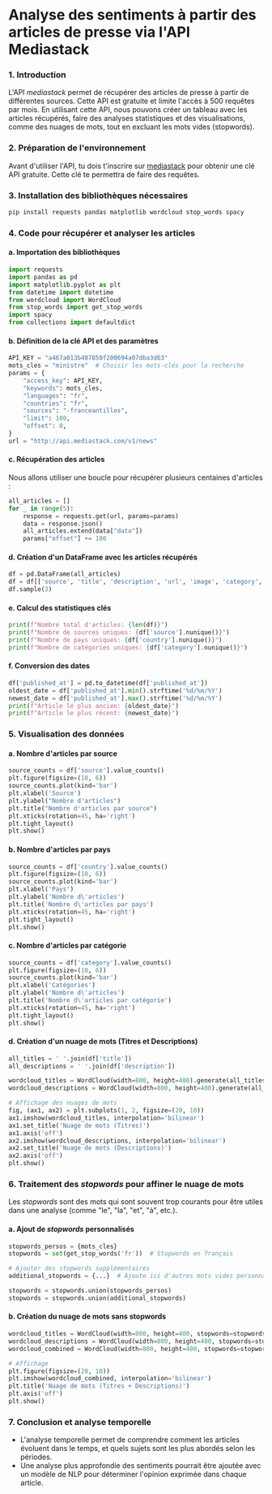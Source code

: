 # **Analyse des sentiments à partir des articles de presse via l'API Mediastack**

### **1. Introduction**
L'API *mediastack* permet de récupérer des articles de presse à partir de différentes sources. Cette API est gratuite et limite l'accès à 500 requêtes par mois. En utilisant cette API, nous pouvons créer un tableau avec les articles récupérés, faire des analyses statistiques et des visualisations, comme des nuages de mots, tout en excluant les mots vides (stopwords).

### **2. Préparation de l'environnement**

Avant d'utiliser l'API, tu dois t'inscrire sur [mediastack](https://mediastack.com/) pour obtenir une clé API gratuite. Cette clé te permettra de faire des requêtes.

### **3. Installation des bibliothèques nécessaires**
```bash
pip install requests pandas matplotlib wordcloud stop_words spacy
```

### **4. Code pour récupérer et analyser les articles**

#### **a. Importation des bibliothèques**
```python
import requests
import pandas as pd
import matplotlib.pyplot as plt
from datetime import datetime
from wordcloud import WordCloud
from stop_words import get_stop_words
import spacy
from collections import defaultdict
```

#### **b. Définition de la clé API et des paramètres**
```python
API_KEY = "a467a013b407850f200694a07dba3d63"
mots_cles = "ministre"  # Choisir les mots-clés pour la recherche
params = {
    "access_key": API_KEY,
    "keywords": mots_cles,
    "languages": "fr",
    "countries": "fr",
    "sources": "-franceantilles",
    "limit": 100,
    "offset": 0,
}
url = "http://api.mediastack.com/v1/news"
```

#### **c. Récupération des articles**
Nous allons utiliser une boucle pour récupérer plusieurs centaines d'articles :
```python
all_articles = []
for _ in range(5):
    response = requests.get(url, params=params)
    data = response.json()
    all_articles.extend(data["data"])
    params["offset"] += 100
```

#### **d. Création d'un DataFrame avec les articles récupérés**
```python
df = pd.DataFrame(all_articles)
df = df[['source', 'title', 'description', 'url', 'image', 'category', 'language', 'country', 'published_at']]
df.sample(3)
```

#### **e. Calcul des statistiques clés**
```python
print(f"Nombre total d'articles: {len(df)}")
print(f"Nombre de sources uniques: {df['source'].nunique()}")
print(f"Nombre de pays uniques: {df['country'].nunique()}")
print(f"Nombre de catégories uniques: {df['category'].nunique()}")
```

#### **f. Conversion des dates**
```python
df['published_at'] = pd.to_datetime(df['published_at'])
oldest_date = df['published_at'].min().strftime('%d/%m/%Y')
newest_date = df['published_at'].max().strftime('%d/%m/%Y')
print(f"Article le plus ancien: {oldest_date}")
print(f"Article le plus récent: {newest_date}")
```

### **5. Visualisation des données**

#### **a. Nombre d'articles par source**
```python
source_counts = df['source'].value_counts()
plt.figure(figsize=(10, 6))
source_counts.plot(kind='bar')
plt.xlabel('Source')
plt.ylabel("Nombre d'articles")
plt.title("Nombre d'articles par source")
plt.xticks(rotation=45, ha='right')
plt.tight_layout()
plt.show()
```

#### **b. Nombre d'articles par pays**
```python
source_counts = df['country'].value_counts()
plt.figure(figsize=(10, 6))
source_counts.plot(kind='bar')
plt.xlabel('Pays')
plt.ylabel('Nombre d\'articles')
plt.title('Nombre d\'articles par pays')
plt.xticks(rotation=45, ha='right')
plt.tight_layout()
plt.show()
```

#### **c. Nombre d'articles par catégorie**
```python
source_counts = df['category'].value_counts()
plt.figure(figsize=(10, 6))
source_counts.plot(kind='bar')
plt.xlabel('Catégories')
plt.ylabel('Nombre d\'articles')
plt.title('Nombre d\'articles par catégorie')
plt.xticks(rotation=45, ha='right')
plt.tight_layout()
plt.show()
```

#### **d. Création d'un nuage de mots (Titres et Descriptions)**
```python
all_titles = ' '.join(df['title'])
all_descriptions = ' '.join(df['description'])

wordcloud_titles = WordCloud(width=800, height=400).generate(all_titles)
wordcloud_descriptions = WordCloud(width=800, height=400).generate(all_descriptions)

# Affichage des nuages de mots
fig, (ax1, ax2) = plt.subplots(1, 2, figsize=(20, 10))
ax1.imshow(wordcloud_titles, interpolation='bilinear')
ax1.set_title('Nuage de mots (Titres)')
ax1.axis('off')
ax2.imshow(wordcloud_descriptions, interpolation='bilinear')
ax2.set_title('Nuage de mots (Descriptions)')
ax2.axis('off')
plt.show()
```

### **6. Traitement des *stopwords* pour affiner le nuage de mots**
Les *stopwords* sont des mots qui sont souvent trop courants pour être utiles dans une analyse (comme "le", "la", "et", "à", etc.).

#### **a. Ajout de *stopwords* personnalisés**
```python
stopwords_persos = {mots_cles}
stopwords = set(get_stop_words('fr'))  # Stopwords en français

# Ajouter des stopwords supplémentaires
additional_stopwords = {...}  # Ajoute ici d'autres mots vides personnalisés

stopwords = stopwords.union(stopwords_persos)
stopwords = stopwords.union(additional_stopwords)
```

#### **b. Création du nuage de mots sans stopwords**
```python
wordcloud_titles = WordCloud(width=800, height=400, stopwords=stopwords).generate(all_titles)
wordcloud_descriptions = WordCloud(width=800, height=400, stopwords=stopwords).generate(all_descriptions)
wordcloud_combined = WordCloud(width=800, height=400, stopwords=stopwords).generate(all_titles + ' ' + all_descriptions)

# Affichage
plt.figure(figsize=(20, 10))
plt.imshow(wordcloud_combined, interpolation='bilinear')
plt.title('Nuage de mots (Titres + Descriptions)')
plt.axis('off')
plt.show()
```

### **7. Conclusion et analyse temporelle**

- L'analyse temporelle permet de comprendre comment les articles évoluent dans le temps, et quels sujets sont les plus abordés selon les périodes.
- Une analyse plus approfondie des sentiments pourrait être ajoutée avec un modèle de NLP pour déterminer l'opinion exprimée dans chaque article.
